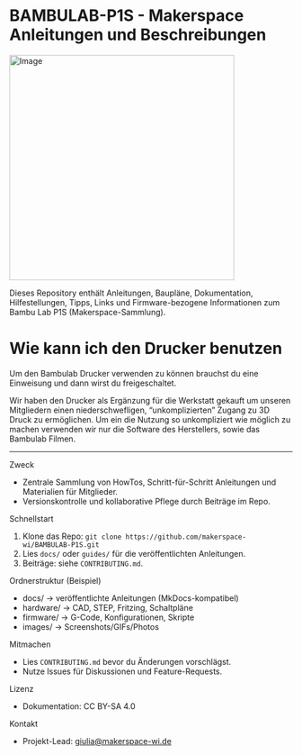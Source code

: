 # BAMBULAB-P1S - Makerspace Anleitungen und Beschreibungen
<img width="400" height="400" alt="Image" src="https://github.com/user-attachments/assets/8831ef52-8d90-41aa-a6a0-a2d5be59b0ef" /> 

Dieses Repository enthält Anleitungen, Baupläne, Dokumentation, Hilfestellungen, Tipps, Links und Firmware-bezogene Informationen zum Bambu Lab P1S (Makerspace-Sammlung). 

# Wie kann ich den Drucker benutzen

Um den Bambulab Drucker verwenden zu können brauchst du eine Einweisung und dann wirst du freigeschaltet. 

Wir haben den Drucker als Ergänzung für die Werkstatt gekauft um unseren Mitgliedern einen niederschwefligen, “unkomplizierten” Zugang zu 3D Druck zu ermöglichen. Um ein die Nutzung so unkompliziert wie möglich zu machen verwenden wir nur die Software des Herstellers, sowie das Bambulab Filmen.
**********************************************************************************************************************



Zweck
- Zentrale Sammlung von HowTos, Schritt-für-Schritt Anleitungen und Materialien für Mitglieder.
- Versionskontrolle und kollaborative Pflege durch Beiträge im Repo.

Schnellstart
1. Klone das Repo: `git clone https://github.com/makerspace-wi/BAMBULAB-P1S.git`
2. Lies `docs/` oder `guides/` für die veröffentlichten Anleitungen.
3. Beiträge: siehe `CONTRIBUTING.md`.

Ordnerstruktur (Beispiel)
- docs/         -> veröffentlichte Anleitungen (MkDocs-kompatibel)
- hardware/     -> CAD, STEP, Fritzing, Schaltpläne
- firmware/     -> G-Code, Konfigurationen, Skripte
- images/       -> Screenshots/GIFs/Photos

Mitmachen
- Lies `CONTRIBUTING.md` bevor du Änderungen vorschlägst.
- Nutze Issues für Diskussionen und Feature-Requests.

Lizenz
- Dokumentation: CC BY-SA 4.0

Kontakt
- Projekt-Lead: giulia@makerspace-wi.de
